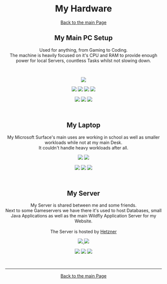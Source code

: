 <span align="center">

# My Hardware

[Back to the main Page](../README.md)

## My Main PC Setup

Used for anything, from Gaming to Coding. <br>
The machine is heavily focused on it's CPU and RAM to provide enough power for local Servers, countless Tasks whilst not slowing down. <br>

&nbsp;

![](https://img.shields.io/badge/OS-Windows_10-informational?style=flat&logo=Windows&logoColor=white&color=0078D6)

![](https://img.shields.io/badge/CPU-Ryzen5_5600x-informational?style=flat&logo=AMD&logoColor=white&color=ED1C24)
![](https://img.shields.io/badge/GPU-GTX_1660_Super-informational?style=flat&logo=NVidia&logoColor=white&color=76B900)
![](https://img.shields.io/badge/RAM-32GB_DDR4_@3600mHz-informational?style=flat&logo=Corsair&logoColor=white&color=000000)
![](https://img.shields.io/badge/SSD-2.5TB_NvMe-informational?style=flat&logoColor=white&color=2bbc8a)

![](https://img.shields.io/badge/Keyboard-G910-informational?style=flat&logo=Logitech&logoColor=white&color=00B8FC)
![](https://img.shields.io/badge/Mouse-G903-informational?style=flat&logo=Logitech&logoColor=white&color=00B8FC)
![](https://img.shields.io/badge/Headset-Virtuoso_SE-informational?style=flat&logo=Corsair&logoColor=white&color=000000)

&nbsp;

## My Laptop

My Microsoft Surface's main uses are working in school as well as smaller workloads while not at my main Desk. <br>
It couldn't handle heavy workloads after all.

![](https://img.shields.io/badge/Laptop-Surface_Pro_7-informational?style=flat&logo=Windows&logoColor=white&color=0078D6)
![](https://img.shields.io/badge/OS-Windows_11-informational?style=flat&logo=Windows&logoColor=white&color=0078D6)

![](https://img.shields.io/badge/CPU-i5_1035G4-informational?style=flat&logo=Intel&logoColor=white&color=0071C5)
![](https://img.shields.io/badge/RAM-8GB-informational?style=flat&logoColor=white&color=2bbc8a)
![](https://img.shields.io/badge/SSD-256GB-informational?style=flat&logoColor=white&color=2bbc8a)

&nbsp;

## My Server

My Server is shared between me and some friends. <br>
Next to some Gameservers we have there it's used to host Databases, small Java Applications as well as the main Wildfly Application Server for my Website.<br>
<br>
The Server is hosted by [Hetzner](https://www.hetzner.com/de/)

[![](https://img.shields.io/badge/Server-Hetzner_AX41_NvMe-informational?style=flat&logo=Hetzner&logoColor=white&color=D50C2D)
![](https://img.shields.io/badge/OS-Linux-informational?style=flat&logo=Linux&logoColor=white&color=FCC624)](https://www.hetzner.com/de/dedicated-rootserver/ax41-nvme)

![](https://img.shields.io/badge/CPU-Ryzen3_3600-informational?style=flat&logo=AMD&logoColor=white&color=ED1C24)
![](https://img.shields.io/badge/RAM-64GB-informational?style=flat&logoColor=white&color=2bbc8a)
![](https://img.shields.io/badge/SSD-2x_512GB_NvMe-informational?style=flat&logoColor=white&color=2bbc8a)

&nbsp;

-----
[Back to the main Page](../README.md)

</span>